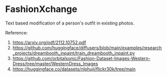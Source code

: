# FashionXchange
Text based modification of a person's outfit in existing photos.

Reference:
1. https://arxiv.org/pdf/2112.10752.pdf
2. https://github.com/huggingface/diffusers/blob/main/examples/research_projects/dreambooth_inpaint/train_dreambooth_inpaint.py
3. https://github.com/orbitalsonic/Fashion-Dataset-Images-Western-Dress/tree/master/WesternDress_Images
4. https://huggingface.co/datasets/nlphuji/flickr30k/tree/main
